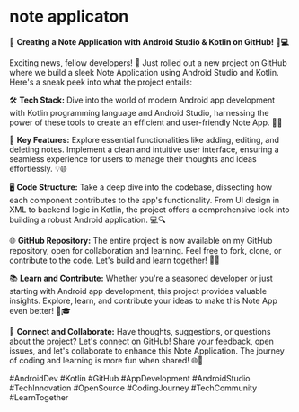# note applicaton #
🚀 **Creating a Note Application with Android Studio & Kotlin on GitHub! 📱💻**

Exciting news, fellow developers! 🌟 Just rolled out a new project on GitHub where we build a sleek Note Application using Android Studio and Kotlin. Here's a sneak peek into what the project entails:

🛠 **Tech Stack:**
Dive into the world of modern Android app development with Kotlin programming language and Android Studio, harnessing the power of these tools to create an efficient and user-friendly Note App. 📝🚀

📱 **Key Features:**
Explore essential functionalities like adding, editing, and deleting notes. Implement a clean and intuitive user interface, ensuring a seamless experience for users to manage their thoughts and ideas effortlessly. 💡🌐

🖥 **Code Structure:**
Take a deep dive into the codebase, dissecting how each component contributes to the app's functionality. From UI design in XML to backend logic in Kotlin, the project offers a comprehensive look into building a robust Android application. 💻🔍

🌐 **GitHub Repository:**
The entire project is now available on my GitHub repository, open for collaboration and learning. Feel free to fork, clone, or contribute to the code. Let's build and learn together! 🤝🔗


📚 **Learn and Contribute:**
Whether you're a seasoned developer or just starting with Android app development, this project provides valuable insights. Explore, learn, and contribute your ideas to make this Note App even better! 🚀🎓

🤝 **Connect and Collaborate:**
Have thoughts, suggestions, or questions about the project? Let's connect on GitHub! Share your feedback, open issues, and let's collaborate to enhance this Note Application. The journey of coding and learning is more fun when shared! 🌐🚀

#AndroidDev #Kotlin #GitHub #AppDevelopment #AndroidStudio #TechInnovation #OpenSource #CodingJourney #TechCommunity #LearnTogether
